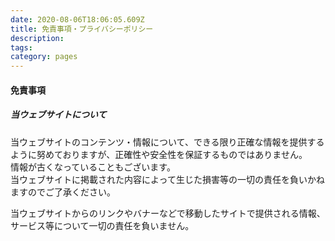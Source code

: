 ```yaml
---
date: 2020-08-06T18:06:05.609Z
title: 免責事項・プライバシーポリシー
description:
tags:
category: pages
---
```


#### 免責事項

##### 当ウェブサイトについて

当ウェブサイトのコンテンツ・情報について、できる限り正確な情報を提供するように努めておりますが、正確性や安全性を保証するものではありません。  
情報が古くなっていることもございます。  
当ウェブサイトに掲載された内容によって生じた損害等の一切の責任を負いかねますのでご了承ください。

当ウェブサイトからのリンクやバナーなどで移動したサイトで提供される情報、サービス等について一切の責任を負いません。

<!-- #### プライバシーポリシー

##### プライバシーポリシーの変更について

収集する個人情報の変更、利用目的の変更、またはその他プライバシーポリシーの変更を行う際は、当ページへの変更をもって公表とさせていただきます。 -->
